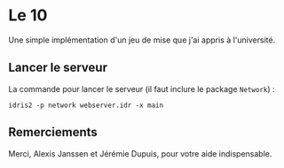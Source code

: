 # Le 10

Une simple implémentation d'un jeu de mise que j'ai appris à l'université.

## Lancer le serveur

La commande pour lancer le serveur (il faut inclure le package `Network`) : 

`idris2 -p network webserver.idr -x main`

## Remerciements

Merci, Alexis Janssen et Jérémie Dupuis, pour votre aide indispensable.
